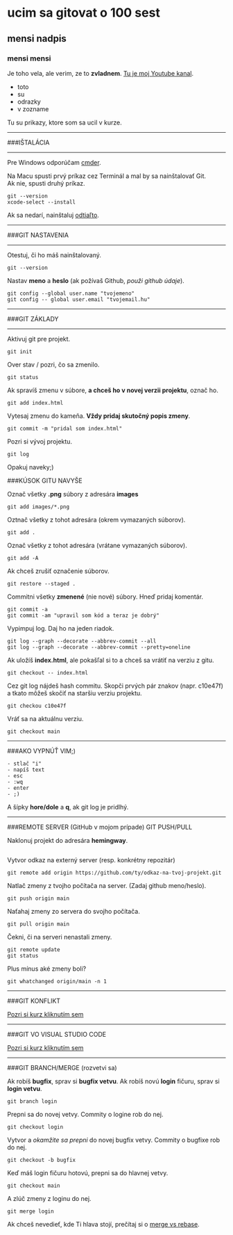 # ucim sa gitovat o 100 sest

## mensi nadpis
### mensi mensi

Je toho vela, ale verim, ze to **zvladnem**.
[Tu je moj Youtube kanal](https://www.youtube.com/@t4s178).

* toto
* su
* odrazky
* v zozname

Tu su prikazy, ktore som sa ucil v kurze.

---

###IŠTALÁCIA

---

Pre Windows odporúčam [cmder](https://cmder.net).

Na Macu spusti prvý príkaz cez Terminál a mal by sa nainštalovať Git.  
Ak nie, spusti druhý príkaz.
```
git --version
xcode-select --install
```
Ak sa nedarí, nainštaluj [odtiaľto](https://git-scm.com/download/).

---

###GIT NASTAVENIA

---

Otestuj, či ho máš nainštalovaný.

```
git --version
```

Nastav **meno** a __heslo__ (ak požívaš Github, _použi_ *github údaje*).

```
git config --global user.name "tvojemeno"
git config -- global user.email "tvojemail.hu"
```

---

###GIT ZÁKLADY

---

Aktivuj git pre projekt.

```
git init
```

Over stav / pozri, čo sa zmenilo.

```
git status
```

Ak spravíš zmenu v súbore, **a chceš ho v novej verzii projektu**, označ ho.

```
git add index.html
```

Vytesaj zmenu do kameňa. **Vždy pridaj skutočný popis zmeny**.

```
git commit -m "pridal som index.html"
```

Pozri si vývoj projektu.

```
git log
```

Opakuj naveky;)

###KÚSOK GITU NAVYŠE

Označ všetky **.png** súbory z adresára **images**

```
git add images/*.png
```

Oztnač všetky z tohot adresára (okrem vymazaných súborov).

```
git add .
```

Označ všetky z tohot adresára (vrátane vymazaných súborov).

```
git add -A
```

Ak chceš zrušiť označenie súborov.

```
git restore --staged .
```

Commitni všetky __zmenené__ (nie nové) súbory.
Hneď pridaj komentár.

```
git commit -a
git commit -am "upravil som kód a teraz je dobrý"
```

Vypimpuj log. Daj ho na jeden riadok.

```
git log --graph --decorate --abbrev-commit --all
git log --graph --decorate --abbrev-commit --pretty=oneline
```

Ak uložíš __index.html__, ale pokašľal si to a chceš sa vrátiť na verziu z gitu.

```
git checkout -- index.html
```

Cez git log nájdeš hash commitu. Skopči prvých pár znakov (napr. c10e47f) a tkato môžeš skočiť na staršiu verziu projektu.

```
git checkou c10e47f
```

Vráť sa na aktuálnu verziu.

```
git checkout main
```

---

###AKO VYPNÚŤ VIM;)

```
- stlač "i"
- napíš text
- esc
- :wq
- enter
- ;)
```

A šípky __hore/dole__ a __q__, ak git log je pridlhý.

---

###REMOTE SERVER (GitHub v mojom prípade) GIT PUSH/PULL

Naklonuj projekt do adresára __hemingway__.

```git clone https://github.com/yablko/hemingwayovatoro-rotator.git hemingway
```

Vytvor odkaz na externý server (resp. konkrétny repozitár)

```
git remote add origin https://github.com/ty/odkaz-na-tvoj-projekt.git
```

Natlač zmeny z tvojho počítača na server. (Zadaj github meno/heslo).

```
git push origin main
```

Naťahaj zmeny zo servera do svojho počítača.

```
git pull origin main
```

Čekni, či na serveri nenastali zmeny.
```
git remote update
git status
```

Plus mínus aké zmeny boli?

```
git whatchanged origin/main -n 1
```

---

###GIT KONFLIKT

[Pozri si kurz kliknutím sem](https://youtu.be/AwZw7_1Elmg?si=jl3j1TRZiYGedLED)

---

###GIT VO VISUAL STUDIO CODE

[Pozri si kurz kliknutím sem](https://youtu.be/0v5K4GvK4Gs?si=NjWycEiwpXBneCRI)

---

###GIT BRANCH/MERGE (rozvetvi sa)

Ak robíš __bugfix__, sprav si __bugfix vetvu__. Ak robíš novú __login__ fičuru, sprav si __login vetvu__.

```
git branch login
```

Prepni sa do novej vetvy. Commity o logine rob do nej.

```
git checkout login
```

Vytvor a _okamžite sa prepni_ do novej bugfix vetvy. Commity o bugfixe rob do nej.

```
git checkout -b bugfix
```

Keď máš login fičuru hotovú, prepni sa do hlavnej vetvy.

```
git checkout main
```

A zlúč zmeny z loginu do nej.

```
git merge login
```

Ak chceš nevedieť, kde Ti hlava stojí, prečítaj si o [merge vs rebase](https://www.atlassian.com/git/tutorials/merging-vs-rebasing).